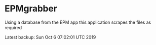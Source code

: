 # EPMgrabber
Using a database from the EPM app this application scrapes the files as required


Latest backup: Sun Oct 6 07:02:01 UTC 2019
